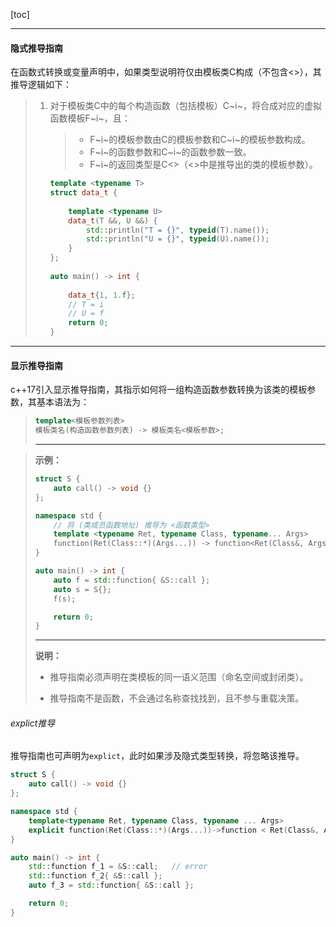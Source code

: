 [toc]

---

#### 隐式推导指南

在函数式转换或变量声明中，如果类型说明符仅由模板类C构成（不包含<>），其推导逻辑如下：

>   1.   对于模板类C中的每个构造函数（包括模板）C~i~，将合成对应的虚拟函数模板F~i~，且：
>
>        >   *   F~i~的模板参数由C的模板参数和C~i~的模板参数构成。
>        >   *   F~i~的函数参数和C~i~的函数参数一致。
>        >   *   F~i~的返回类型是C<>（<>中是推导出的类的模板参数）。
>
>        ```cpp
>        template <typename T>
>        struct data_t {
>             
>            template <typename U>
>            data_t(T &&, U &&) {
>                std::println("T = {}", typeid(T).name());
>                std::println("U = {}", typeid(U).name());
>            }
>        };
>             
>        auto main() -> int {
>             
>            data_t{1, 1.f};
>            // T = i
>            // U = f
>            return 0;
>        }
>        ```

---

#### 显示推导指南

c++17引入显示推导指南，其指示如何将一组构造函数参数转换为该类的模板参数，其基本语法为：

>   ```cpp
>   template<模板参数列表>
>   模板类名(构造函数参数列表) -> 模板类名<模板参数>;
>   ```
>
>   ---

>   **示例：**
>
>   ```cpp
>   struct S {
>   	auto call() -> void {}
>   };
>   
>   namespace std {
>   	// 将 (类成员函数地址) 推导为 <函数类型>
>   	template <typename Ret, typename Class, typename... Args>
>   	function(Ret(Class::*)(Args...)) -> function<Ret(Class&, Args...)>;
>   }
>   
>   auto main() -> int {
>   	auto f = std::function{ &S::call };
>   	auto s = S{};
>   	f(s);
>   
>   	return 0;
>   }
>   ```
>
>   ---
>
>   **说明：**
>
>   *   推导指南必须声明在类模板的同一语义范围（命名空间或封闭类）。
>
>   *   推导指南不是函数，不会通过名称查找找到，且不参与重载决策。

###### explict推导

推导指南也可声明为`explict`，此时如果涉及隐式类型转换，将忽略该推导。

```cpp
struct S {
	auto call() -> void {}
};

namespace std {
	template<typename Ret, typename Class, typename ... Args>
	explicit function(Ret(Class::*)(Args...))->function < Ret(Class&, Args...) >;
}

auto main() -> int {
	std::function f_1 = &S::call;	// error
	std::function f_2{ &S::call };
	auto f_3 = std::function{ &S::call };

	return 0;
}
```

